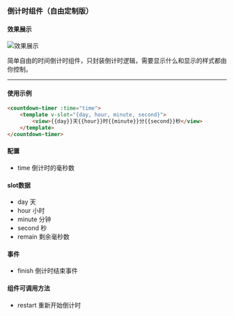### 倒计时组件（自由定制版）

#### 效果展示
![效果展示](http://p2.so.qhmsg.com/t02ed82442262902b46.jpg)

简单自由的时间倒计时组件，只封装倒计时逻辑，需要显示什么和显示的样式都由你控制。

****

#### 使用示例

```html
<countdown-timer :time="time">
    <template v-slot="{day, hour, minute, second}">
        <view>{{day}}天{{hour}}时{{minute}}分{{second}}秒</view>		
    </template>
</countdown-timer>
```

#### 配置

- time 倒计时的毫秒数

#### slot数据
- day 天
- hour 小时
- minute 分钟
- second 秒
- remain 剩余毫秒数

#### 事件

  - finish 倒计时结束事件

#### 组件可调用方法

  - restart 重新开始倒计时




